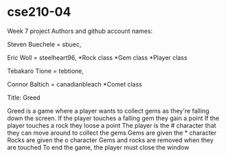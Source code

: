 # cse210-04
Week 7 project
Authors and github account names:

Steven Buechele = sbuec, 

Eric Woll = steelheart96, 
	*Rock class
	*Gem class
	*Player class

Tebakaro Tione = tebtione, 

Connor Baltich = canadianbleach
	*Comet class

Title: Greed


Greed is a game where a player wants to collect gems as they're falling down the screen.
If the player touches a falling gem they gain a point
If the player touches a rock they loose a point
The player is the # character that they can move around to collect the gems
Gems are given the * character
Rocks are given the o character
Gems and rocks are removed when they are touched
To end the game, the player must close the window





